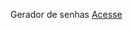 Gerador de senhas
<a href="https://orodolfoso.github.io/gerador-de-senhas/" target="_blank">Acesse</a>

